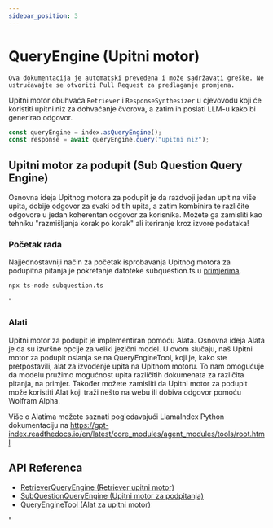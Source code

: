 ```yaml
---
sidebar_position: 3
---
```


# QueryEngine (Upitni motor)

`Ova dokumentacija je automatski prevedena i može sadržavati greške. Ne ustručavajte se otvoriti Pull Request za predlaganje promjena.`

Upitni motor obuhvaća `Retriever` i `ResponseSynthesizer` u cjevovodu koji će koristiti upitni niz za dohvaćanje čvorova, a zatim ih poslati LLM-u kako bi generirao odgovor.

```typescript
const queryEngine = index.asQueryEngine();
const response = await queryEngine.query("upitni niz");
```

## Upitni motor za podupit (Sub Question Query Engine)

Osnovna ideja Upitnog motora za podupit je da razdvoji jedan upit na više upita, dobije odgovor za svaki od tih upita, a zatim kombinira te različite odgovore u jedan koherentan odgovor za korisnika. Možete ga zamisliti kao tehniku "razmišljanja korak po korak" ali iteriranje kroz izvore podataka!

### Početak rada

Najjednostavniji način za početak isprobavanja Upitnog motora za podupitna pitanja je pokretanje datoteke subquestion.ts u [primjerima](https://github.com/run-llama/LlamaIndexTS/blob/main/examples/subquestion.ts).

```bash
npx ts-node subquestion.ts
```

"

### Alati

Upitni motor za podupit je implementiran pomoću Alata. Osnovna ideja Alata je da su izvršne opcije za veliki jezični model. U ovom slučaju, naš Upitni motor za podupit oslanja se na QueryEngineTool, koji je, kako ste pretpostavili, alat za izvođenje upita na Upitnom motoru. To nam omogućuje da modelu pružimo mogućnost upita različitih dokumenata za različita pitanja, na primjer. Također možete zamisliti da Upitni motor za podupit može koristiti Alat koji traži nešto na webu ili dobiva odgovor pomoću Wolfram Alpha.

Više o Alatima možete saznati pogledavajući LlamaIndex Python dokumentaciju na https://gpt-index.readthedocs.io/en/latest/core_modules/agent_modules/tools/root.html

## API Referenca

- [RetrieverQueryEngine (Retriever upitni motor)](../../api/classes/RetrieverQueryEngine.md)
- [SubQuestionQueryEngine (Upitni motor za podpitanja)](../../api/classes/SubQuestionQueryEngine.md)
- [QueryEngineTool (Alat za upitni motor)](../../api/interfaces/QueryEngineTool.md)

"
